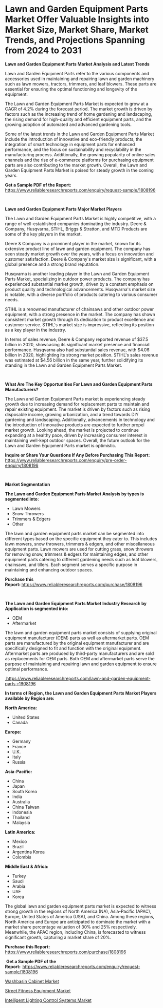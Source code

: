 <p><h1>Lawn and Garden Equipment Parts Market Offer Valuable Insights into Market Size, Market Share, Market Trends, and Projections Spanning from 2024 to 2031</h1></p><p><strong>Lawn and Garden Equipment Parts Market Analysis and Latest Trends</strong></p>
<p><p>Lawn and Garden Equipment Parts refer to the various components and accessories used in maintaining and repairing lawn and garden machinery such as lawn mowers, tractors, trimmers, and leaf blowers. These parts are essential for ensuring the optimal functioning and longevity of the equipment.</p><p>The Lawn and Garden Equipment Parts Market is expected to grow at a CAGR of 4.2% during the forecast period. The market growth is driven by factors such as the increasing trend of home gardening and landscaping, the rising demand for high-quality and efficient equipment parts, and the growing adoption of automated and advanced gardening tools.</p><p>Some of the latest trends in the Lawn and Garden Equipment Parts Market include the introduction of innovative and eco-friendly products, the integration of smart technology in equipment parts for enhanced performance, and the focus on sustainability and recyclability in the manufacturing process. Additionally, the growing popularity of online sales channels and the rise of e-commerce platforms for purchasing equipment parts are also contributing to the market growth. Overall, the Lawn and Garden Equipment Parts Market is poised for steady growth in the coming years.</p></p>
<p><strong>Get a Sample PDF of the Report:&nbsp;</strong> <a href="https://www.reliableresearchreports.com/enquiry/request-sample/1808196">https://www.reliableresearchreports.com/enquiry/request-sample/1808196</a></p>
<p>&nbsp;</p>
<p><strong>Lawn and Garden Equipment Parts Major Market Players</strong></p>
<p><p>The Lawn and Garden Equipment Parts Market is highly competitive, with a range of well-established companies dominating the industry. Deere & Company, Husqvarna, STIHL, Briggs & Stratton, and MTD Products are some of the key players in the market.</p><p>Deere & Company is a prominent player in the market, known for its extensive product line of lawn and garden equipment. The company has seen steady market growth over the years, with a focus on innovation and customer satisfaction. Deere & Company's market size is significant, with a global presence and a strong brand reputation.</p><p>Husqvarna is another leading player in the Lawn and Garden Equipment Parts Market, specializing in outdoor power products. The company has experienced substantial market growth, driven by a constant emphasis on product quality and technological advancements. Husqvarna's market size is notable, with a diverse portfolio of products catering to various consumer needs.</p><p>STIHL is a renowned manufacturer of chainsaws and other outdoor power equipment, with a strong presence in the market. The company has shown consistent market growth through its dedication to product excellence and customer service. STIHL's market size is impressive, reflecting its position as a key player in the industry.</p><p>In terms of sales revenue, Deere & Company reported revenue of $37.5 billion in 2020, showcasing its significant market presence and financial performance. Husqvarna also had substantial sales revenue, with $4.06 billion in 2020, highlighting its strong market position. STIHL's sales revenue was estimated at $4.56 billion in the same year, further solidifying its standing in the Lawn and Garden Equipment Parts Market.</p></p>
<p>&nbsp;</p>
<p><strong>What Are The Key Opportunities For Lawn and Garden Equipment Parts Manufacturers?</strong></p>
<p><p>The Lawn and Garden Equipment Parts market is experiencing steady growth due to increasing demand for replacement parts to maintain and repair existing equipment. The market is driven by factors such as rising disposable income, growing urbanization, and a trend towards DIY gardening and landscaping. Additionally, advancements in technology and the introduction of innovative products are expected to further propel market growth. Looking ahead, the market is projected to continue expanding at a healthy pace, driven by increasing consumer interest in maintaining well-kept outdoor spaces. Overall, the future outlook for the Lawn and Garden Equipment Parts market is optimistic.</p></p>
<p><strong>Inquire or Share Your Questions If Any Before Purchasing This Report:</strong> <a href="https://www.reliableresearchreports.com/enquiry/pre-order-enquiry/1808196">https://www.reliableresearchreports.com/enquiry/pre-order-enquiry/1808196</a></p>
<p>&nbsp;</p>
<p><strong>Market Segmentation</strong></p>
<p><strong>The Lawn and Garden Equipment Parts Market Analysis by types is segmented into:</strong></p>
<p><ul><li>Lawn Mowers</li><li>Snow Throwers</li><li>Trimmers & Edgers</li><li>Other</li></ul></p>
<p><p>The lawn and garden equipment parts market can be segmented into different types based on the specific equipment they cater to. This includes lawn mowers, snow throwers, trimmers & edgers, and other miscellaneous equipment parts. Lawn mowers are used for cutting grass, snow throwers for removing snow, trimmers & edgers for maintaining edges, and other equipment parts catering to different gardening needs such as leaf blowers, chainsaws, and tillers. Each segment serves a specific purpose in maintaining and enhancing outdoor spaces.</p></p>
<p><strong>Purchase this Report:&nbsp;</strong><a href="https://www.reliableresearchreports.com/purchase/1808196">https://www.reliableresearchreports.com/purchase/1808196</a></p>
<p>&nbsp;</p>
<p><strong>The Lawn and Garden Equipment Parts Market Industry Research by Application is segmented into:</strong></p>
<p><ul><li>OEM</li><li>Aftermarket</li></ul></p>
<p><p>The lawn and garden equipment parts market consists of supplying original equipment manufacturer (OEM) parts as well as aftermarket parts. OEM parts are manufactured by the original equipment manufacturer and are specifically designed to fit and function with the original equipment. Aftermarket parts are produced by third-party manufacturers and are sold as replacements for OEM parts. Both OEM and aftermarket parts serve the purpose of maintaining and repairing lawn and garden equipment to ensure optimal performance.</p></p>
<p><a href="https://www.reliableresearchreports.com/lawn-and-garden-equipment-parts-r1808196">&nbsp;https://www.reliableresearchreports.com/lawn-and-garden-equipment-parts-r1808196</a></p>
<p><strong>In terms of Region, the Lawn and Garden Equipment Parts Market Players available by Region are:</strong></p>
<p>
    <p> <strong> North America: </strong>
        <ul>
            <li>United States</li>
            <li>Canada</li>
        </ul>
        </p> 
    <p> <strong> Europe: </strong>
        <ul>
            <li>Germany</li>
            <li>France</li>
            <li>U.K.</li>
            <li>Italy</li>
            <li>Russia</li>
        </ul>
        </p> 
    <p> <strong> Asia-Pacific: </strong>
        <ul>
            <li>China</li>
            <li>Japan</li>
            <li>South Korea</li>
            <li>India</li>
            <li>Australia</li>
            <li>China Taiwan</li>
            <li>Indonesia</li>
            <li>Thailand</li>
            <li>Malaysia</li>
        </ul>
        </p> 
    <p> <strong> Latin America: </strong>
        <ul>
            <li>Mexico</li>
            <li>Brazil</li>
            <li>Argentina Korea</li>
            <li>Colombia</li>
        </ul>
        </p> 
    <p> <strong> Middle East & Africa: </strong>
        <ul>
            <li>Turkey</li>
            <li>Saudi</li>
            <li>Arabia</li>
            <li>UAE</li>
            <li>Korea</li>
        </ul>
    </p>
    </p>
<p><p>The global lawn and garden equipment parts market is expected to witness strong growth in the regions of North America (NA), Asia-Pacific (APAC), Europe, United States of America (USA), and China. Among these regions, North America and Europe are anticipated to dominate the market with a market share percentage valuation of 30% and 25% respectively. Meanwhile, the APAC region, including China, is forecasted to witness significant growth, capturing a market share of 20%.</p></p>
<p><strong>Purchase this Report: </strong><a href="https://www.reliableresearchreports.com/purchase/1808196">https://www.reliableresearchreports.com/purchase/1808196</a></p>
<p>&nbsp;<strong>Get a Sample PDF of the Report:&nbsp;&nbsp;</strong><a href="https://www.reliableresearchreports.com/enquiry/request-sample/1808196">https://www.reliableresearchreports.com/enquiry/request-sample/1808196</a></p>
<p><strong></strong></p>
<p><p><a href="https://www.linkedin.com/pulse/washbasin-cabinet-market-research-report-its-history-forecast-ytysf?trackingId=LtqFKzNJcj9ka1hSxIikfw%3D%3D">Washbasin Cabinet Market</a></p><p><a href="https://www.linkedin.com/pulse/street-fitness-equipment-market-research-report-its-history-r7yrc?trackingId=rQy92S1AFcD%2BfhoYe8laCw%3D%3D">Street Fitness Equipment Market</a></p><p><a href="https://www.linkedin.com/pulse/intelligent-lighting-control-systems-market-share-evolution-h9wbc?trackingId=HrOu1KVzcIAAVoBAZm0Vmg%3D%3D">Intelligent Lighting Control Systems Market</a></p></p>
